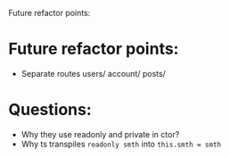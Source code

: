 Future refactor points:
# Future refactor points:
* Separate routes users/ account/ posts/


# Questions:
* Why they use readonly and private in ctor?
* Why ts transpiles `readonly smth` into `this.smth = smth`
